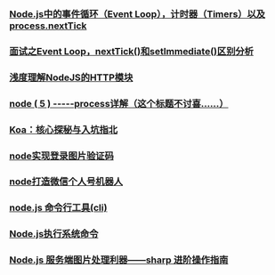 ### [Node.js中的事件循环（Event Loop），计时器（Timers）以及process.nextTick](https://github.com/libin1991/libin_Blog/issues/516)
### [面试之Event Loop，nextTick()和setImmediate()区别分析](https://github.com/libin1991/libin_Blog/issues/120)
### [浅度理解NodeJS的HTTP模块](https://juejin.im/post/5ad5a14a6fb9a028d82c445a)
### [node ( 5 ) -----process详解（这个标题不讨喜……）](https://juejin.im/post/5ad4d5066fb9a028e25e0a8a)
### [Koa：核心探秘与入坑指北](https://juejin.im/post/5ad466d25188253edd4d898a)
### [node实现登录图片验证码](https://juejin.im/post/5ad82856f265da50463e3ae7)
### [node打造微信个人号机器人](https://juejin.im/post/5ae00f966fb9a07aaf34dfcd)
### [node.js 命令行工具(cli)](https://juejin.im/post/5af2a2cbf265da0b9c109f59)
### [Node.js执行系统命令](https://juejin.im/post/5b07eb1c5188254e28710d80)
### [Node.js 服务端图片处理利器——sharp 进阶操作指南](https://juejin.im/post/5b0bd60e6fb9a00a1610e4be)
